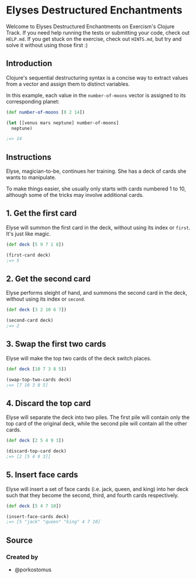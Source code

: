 # Elyses Destructured Enchantments

Welcome to Elyses Destructured Enchantments on Exercism's Clojure Track.
If you need help running the tests or submitting your code, check out `HELP.md`.
If you get stuck on the exercise, check out `HINTS.md`, but try and solve it without using those first :)

## Introduction

Clojure's sequential destructuring syntax is a concise way to extract values from a vector and assign them to distinct variables.

In this example, each value in the `number-of-moons` vector is assigned to its corresponding planet:

```clojure
(def number-of-moons [0 2 14])

(let [[venus mars neptune] number-of-moons]
  neptune)

;=> 14
```

## Instructions

Elyse, magician-to-be, continues her training. She has a deck of cards she wants to manipulate.

To make things easier, she usually only starts with cards numbered 1 to 10, although some of the tricks may involve additional cards.

## 1. Get the first card

Elyse will summon the first card in the deck, without using its index or `first`. It's just like magic.

```clojure
(def deck [5 9 7 1 8])

(first-card deck)
;=> 5
```

## 2. Get the second card

Elyse performs sleight of hand, and summons the second card in the deck, without using its index or `second`.

```clojure
(def deck [3 2 10 6 7])

(second-card deck)
;=> 2
```

## 3. Swap the first two cards

Elyse will make the top two cards of the deck switch places.

```clojure
(def deck [10 7 3 8 5])

(swap-top-two-cards deck)
;=> [7 10 3 8 5]
```

## 4. Discard the top card

Elyse will separate the deck into two piles. The first pile will contain only the top card of the original deck, while the second pile will contain all the other cards.

```clojure
(def deck [2 5 4 9 3])

(discard-top-card deck)
;=> [2 [5 4 9 3]]
```

## 5. Insert face cards

Elyse will insert a set of face cards (i.e. jack, queen, and king) into her deck such that they become the second, third, and fourth cards respectively.

```clojure
(def deck [5 4 7 10])

(insert-face-cards deck)
;=> [5 "jack" "queen" "king" 4 7 10]
```

## Source

### Created by

- @porkostomus
